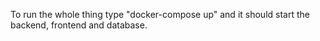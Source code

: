 To run the whole thing type "docker-compose up" and it should start the backend, frontend and database.
